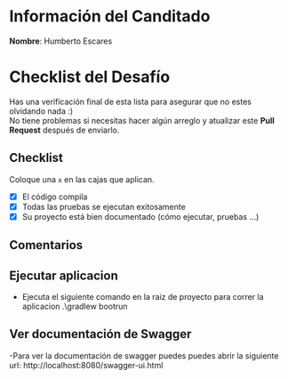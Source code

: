 # Información del Canditado
**Nombre**: Humberto Escares

# Checklist del Desafío
Has una verificación final de esta lista para asegurar que no estes olvidando nada :)  
No tiene problemas si necesitas hacer algún arreglo y atualizar este **Pull Request** después de enviarlo.

## Checklist
Coloque una ```x``` en las cajas que aplican.
- [x] El código compila
- [x] Todas las pruebas se ejecutan exitosamente
- [x] Su proyecto está bien documentado (cómo ejecutar, pruebas ...)

## Comentarios

## Ejecutar aplicacion
- Ejecuta el siguiente comando en la raiz de proyecto para correr la aplicacion .\gradlew bootrun

## Ver documentación de Swagger

-Para ver la documentación de swagger puedes puedes abrir la siguiente url: http://localhost:8080/swagger-ui.html
